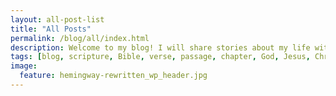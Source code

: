 ```yaml
---
layout: all-post-list
title: "All Posts"
permalink: /blog/all/index.html
description: Welcome to my blog! I will share stories about my life with the LORD, Linux and programming.
tags: [blog, scripture, Bible, verse, passage, chapter, God, Jesus, Christ, Holy, Spirit, trinity, grace, sovereign, election, Baptist, Evangelical, Christian, commentary, analysis, worldview, world-view, "world view", idea, thought, announcements, programming, coding, hacking, linux, unix, gnu, computer, hardware, software]
image:
  feature: hemingway-rewritten_wp_header.jpg
---
```

